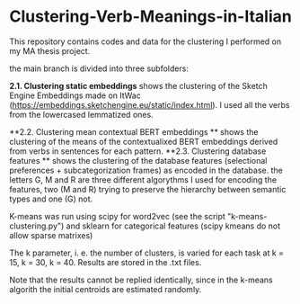 # Clustering-Verb-Meanings-in-Italian

This repository contains codes and data for the clustering I performed on my MA thesis project.
 
the main branch is divided into three subfolders: 

  **2.1. Clustering static embeddings** shows the clustering of the Sketch Engine Embeddings made on ItWac (https://embeddings.sketchengine.eu/static/index.html). I used all the verbs from the lowercased lemmatized ones.
  
  **2.2. Clustering mean contextual BERT embeddings ** shows the clustering of the means of the contextualixed BERT embeddings derived from verbs in sentences for each pattern.
  **2.3. Clustering database features ** shows the clustering of the database features (selectional preferences + subcategorization frames) as encoded in the database.
  the letters G, M and R are three different algorythms I used for encoding the features, two (M and R) trying to preserve the hierarchy between semantic types and one (G) not.

K-means was run using scipy for word2vec (see the script "k-means-clustering.py") and sklearn for categorical features (scipy kmeans do not allow sparse matrixes) 

The k parameter, i. e. the number of clusters, is varied for each task at k = 15, k = 30, k = 40. Results are stored in the .txt files.


Note that the results cannot be replied identically, since in the k-means algorith the initial centroids are estimated randomly. 
